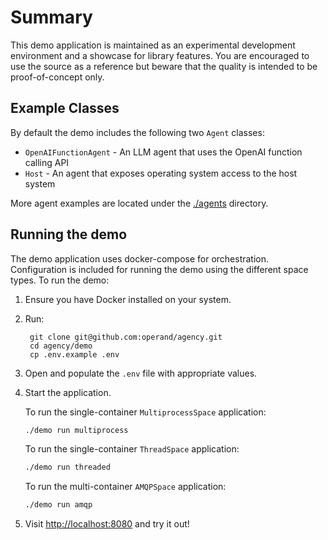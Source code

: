 # Summary

This demo application is maintained as an experimental development environment
and a showcase for library features. You are encouraged to use the source as a
reference but beware that the quality is intended to be proof-of-concept only.


## Example Classes

By default the demo includes the following two `Agent` classes:

* `OpenAIFunctionAgent` - An LLM agent that uses the OpenAI function calling API
* `Host` - An agent that exposes operating system access to the host system

More agent examples are located under the [./agents](./agents/) directory.


## Running the demo

The demo application uses docker-compose for orchestration. Configuration is
included for running the demo using the different space types. To run the demo:

1. Ensure you have Docker installed on your system.

1. Run:

        git clone git@github.com:operand/agency.git
        cd agency/demo
        cp .env.example .env

1. Open and populate the `.env` file with appropriate values.

1. Start the application.

      To run the single-container `MultiprocessSpace` application:
      ```sh
      ./demo run multiprocess
      ```

      To run the single-container `ThreadSpace` application:
      ```sh
      ./demo run threaded
      ```

      To run the multi-container `AMQPSpace` application:
      ```sh
      ./demo run amqp
      ```

1. Visit [http://localhost:8080](http://localhost:8080) and try it out!
